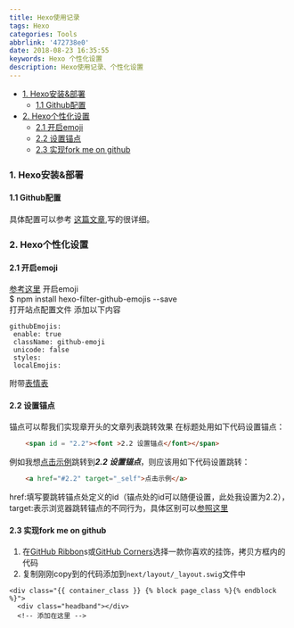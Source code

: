 ```yaml
---
title: Hexo使用记录
tags: Hexo
categories: Tools
abbrlink: '472738e0'
date: 2018-08-23 16:35:55
keywords: Hexo 个性化设置 
description: Hexo使用记录、个性化设置
---
```


- <a href="#1" target="_self">1. Hexo安装&部署</a>
  - <a href="#1.1" target="_self">1.1 Github配置</a>
- <a href="#2" target="_self">2. Hexo个性化设置</a>
    - <a href="#2.1" target="_self">2.1 开启emoji</a>
    - <a href="#2.2" target="_self">2.2 设置锚点</a>
    - <a href="#2.3" target="_self">2.3 实现fork me on github</a>

<!-- more -->
### <span id = "1"><font >1. Hexo安装&部署</font></span>

#### <span id = "1.1"><font >1.1 Github配置</font></span>  
具体配置可以参考 [这篇文章][02a195c0],写的很详细。

### <span id = "2"><font >2. Hexo个性化设置</font></span>
#### <span id = "2.1"><font >2.1 开启emoji</font></span>
[参考这里][9433a787]
  开启emoji  
  $ npm install hexo-filter-github-emojis --save  
 打开站点配置文件 添加以下内容
 ```
 githubEmojis:
  enable: true
  className: github-emoji
  unicode: false
  styles:
  localEmojis: 
 ```
 附带[表情表][aed4a2e5]
#### <span id = "2.2"><font >2.2 设置锚点</font></span>
锚点可以帮我们实现章开头的文章列表跳转效果
在标题处用如下代码设置锚点：

```html
    <span id = "2.2"><font >2.2 设置锚点</font></span>
```
例如我想<a href="#2.2" target="_self">点击示例</a>跳转到***2.2 设置锚点***，则应该用如下代码设置跳转：

```html
    <a href="#2.2" target="_self">点击示例</a>
```
href:填写要跳转锚点处定义的id（锚点处的id可以随便设置，此处我设置为2.2），
target:表示浏览器跳转锚点的不同行为，具体区别可以[参照这里](http://www.w3school.com.cn/tags/att_a_target.asp)   

#### <span id = "2.3"><font >2.3 实现fork me on github</font></span>
1. 在[GitHub Ribbon](https://blog.github.com/2008-12-19-github-ribbons/)s或[GitHub Corners](http://tholman.com/github-corners/)选择一款你喜欢的挂饰，拷贝方框内的代码
2. 复制刚刚copy到的代码添加到`next/layout/_layout.swig`文件中
  ```
  <div class="{{ container_class }} {% block page_class %}{% endblock %}">
    <div class="headband"></div>
    <!-- 添加在这里 -->
  ```

  [02a195c0]: https://juejin.im/entry/5a574864f265da3e3c6c1217 "Hexo搭建"
  [aed4a2e5]: https://www.webfx.com/tools/emoji-cheat-sheet/ "emoji表"
  [9433a787]: https://novnan.github.io/Hexo/emojis-for-hexo-next/ "Hexo支持emoji"
  [e931a755]: https://git-scm.com/ "Git下载地址"
  [4872c4f3]: https://nodejs.org/zh-cn/ "Node.js"
  [2f255e98]: https://atom.io/ "Atom"
  [8ce4df2e]: http://sleepym09.com/2018/08/24/Atom%E4%BD%BF%E7%94%A8%E8%AE%B0%E5%BD%95/ "Atom使用记录"
